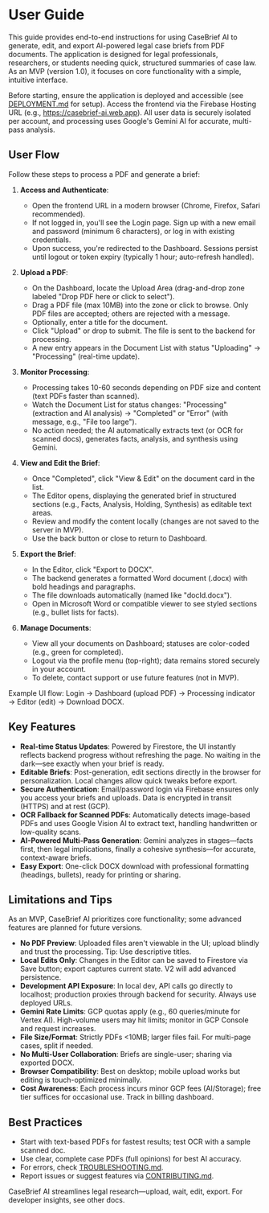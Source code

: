# User Guide

This guide provides end-to-end instructions for using CaseBrief AI to generate, edit, and export AI-powered legal case briefs from PDF documents. The application is designed for legal professionals, researchers, or students needing quick, structured summaries of case law. As an MVP (version 1.0), it focuses on core functionality with a simple, intuitive interface.

Before starting, ensure the application is deployed and accessible (see [DEPLOYMENT.md](DEPLOYMENT.md) for setup). Access the frontend via the Firebase Hosting URL (e.g., https://casebrief-ai.web.app). All user data is securely isolated per account, and processing uses Google's Gemini AI for accurate, multi-pass analysis.

## User Flow

Follow these steps to process a PDF and generate a brief:

1. **Access and Authenticate**:
   - Open the frontend URL in a modern browser (Chrome, Firefox, Safari recommended).
   - If not logged in, you'll see the Login page. Sign up with a new email and password (minimum 6 characters), or log in with existing credentials.
   - Upon success, you're redirected to the Dashboard. Sessions persist until logout or token expiry (typically 1 hour; auto-refresh handled).

2. **Upload a PDF**:
   - On the Dashboard, locate the Upload Area (drag-and-drop zone labeled "Drop PDF here or click to select").
   - Drag a PDF file (max 10MB) into the zone or click to browse. Only PDF files are accepted; others are rejected with a message.
   - Optionally, enter a title for the document.
   - Click "Upload" or drop to submit. The file is sent to the backend for processing.
   - A new entry appears in the Document List with status "Uploading" → "Processing" (real-time update).

3. **Monitor Processing**:
   - Processing takes 10-60 seconds depending on PDF size and content (text PDFs faster than scanned).
   - Watch the Document List for status changes: "Processing" (extraction and AI analysis) → "Completed" or "Error" (with message, e.g., "File too large").
   - No action needed; the AI automatically extracts text (or OCR for scanned docs), generates facts, analysis, and synthesis using Gemini.

4. **View and Edit the Brief**:
   - Once "Completed", click "View & Edit" on the document card in the list.
   - The Editor opens, displaying the generated brief in structured sections (e.g., Facts, Analysis, Holding, Synthesis) as editable text areas.
   - Review and modify the content locally (changes are not saved to the server in MVP).
   - Use the back button or close to return to Dashboard.

5. **Export the Brief**:
   - In the Editor, click "Export to DOCX".
   - The backend generates a formatted Word document (.docx) with bold headings and paragraphs.
   - The file downloads automatically (named like "docId.docx").
   - Open in Microsoft Word or compatible viewer to see styled sections (e.g., bullet lists for facts).

6. **Manage Documents**:
   - View all your documents on Dashboard; statuses are color-coded (e.g., green for completed).
   - Logout via the profile menu (top-right); data remains stored securely in your account.
   - To delete, contact support or use future features (not in MVP).

Example UI flow: Login → Dashboard (upload PDF) → Processing indicator → Editor (edit) → Download DOCX.

## Key Features

- **Real-time Status Updates**: Powered by Firestore, the UI instantly reflects backend progress without refreshing the page. No waiting in the dark—see exactly when your brief is ready.
- **Editable Briefs**: Post-generation, edit sections directly in the browser for personalization. Local changes allow quick tweaks before export.
- **Secure Authentication**: Email/password login via Firebase ensures only you access your briefs and uploads. Data is encrypted in transit (HTTPS) and at rest (GCP).
- **OCR Fallback for Scanned PDFs**: Automatically detects image-based PDFs and uses Google Vision AI to extract text, handling handwritten or low-quality scans.
- **AI-Powered Multi-Pass Generation**: Gemini analyzes in stages—facts first, then legal implications, finally a cohesive synthesis—for accurate, context-aware briefs.
- **Easy Export**: One-click DOCX download with professional formatting (headings, bullets), ready for printing or sharing.

## Limitations and Tips

As an MVP, CaseBrief AI prioritizes core functionality; some advanced features are planned for future versions.

- **No PDF Preview**: Uploaded files aren't viewable in the UI; upload blindly and trust the processing. Tip: Use descriptive titles.
- **Local Edits Only**: Changes in the Editor can be saved to Firestore via Save button; export captures current state. V2 will add advanced persistence.
- **Development API Exposure**: In local dev, API calls go directly to localhost; production proxies through backend for security. Always use deployed URLs.
- **Gemini Rate Limits**: GCP quotas apply (e.g., 60 queries/minute for Vertex AI). High-volume users may hit limits; monitor in GCP Console and request increases.
- **File Size/Format**: Strictly PDFs <10MB; larger files fail. For multi-page cases, split if needed.
- **No Multi-User Collaboration**: Briefs are single-user; sharing via exported DOCX.
- **Browser Compatibility**: Best on desktop; mobile upload works but editing is touch-optimized minimally.
- **Cost Awareness**: Each process incurs minor GCP fees (AI/Storage); free tier suffices for occasional use. Track in billing dashboard.

## Best Practices

- Start with text-based PDFs for fastest results; test OCR with a sample scanned doc.
- Use clear, complete case PDFs (full opinions) for best AI accuracy.
- For errors, check [TROUBLESHOOTING.md](TROUBLESHOOTING.md).
- Report issues or suggest features via [CONTRIBUTING.md](CONTRIBUTING.md).

CaseBrief AI streamlines legal research—upload, wait, edit, export. For developer insights, see other docs.